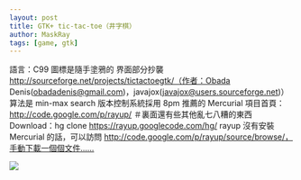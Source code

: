 ```yaml
---
layout: post
title: GTK+ tic-tac-toe（井字棋）
author: MaskRay
tags: [game, gtk]
---
```


語言：C99
圖標是隨手塗鴉的
界面部分抄襲 http://sourceforge.net/projects/tictactoegtk/（作者：Obada Denis(obadadenis@gmail.com)，javajox(javajox@users.sourceforge.net)）
算法是 min-max search
版本控制系統採用 8pm 推薦的 Mercurial
項目首頁：http://code.google.com/p/rayup/    ＃裏面還有些其他亂七八糟的東西
Download：hg clone https://rayup.googlecode.com/hg/ rayup
沒有安裝 Mercurial 的話，可以訪問 http://code.google.com/p/rayup/source/browse/，手動下載一個個文件……

![](/static/2010-01-01-tic-tac-toe/tic-tac-toe.jpg)
